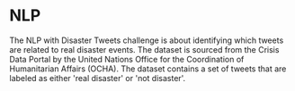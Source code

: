 # NLP
The NLP with Disaster Tweets challenge is about identifying which tweets are related to real disaster events. The dataset is sourced from the Crisis Data Portal by the United Nations Office for the Coordination of Humanitarian Affairs (OCHA). The dataset contains a set of tweets that are labeled as either 'real disaster' or 'not disaster'.
